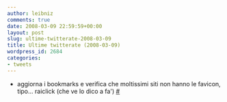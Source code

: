 ```yaml
---
author: leibniz
comments: true
date: 2008-03-09 22:59:59+00:00
layout: post
slug: ultime-twitterate-2008-03-09
title: Ultime twitterate (2008-03-09)
wordpress_id: 2684
categories:
- tweets
---
```



	
  * aggiorna i bookmarks e verifica che moltissimi siti non hanno le favicon, tipo... raiclick (che ve lo dico a fa') [#](http://twitter.com/leibniz/statuses/768937924)


